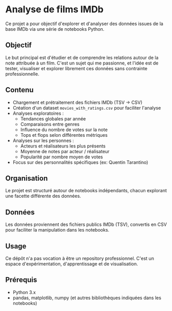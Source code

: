 # Analyse de films IMDb

Ce projet a pour objectif d'explorer et d'analyser des données issues de la base IMDb via une série de notebooks Python.

## Objectif
Le but principal est d'étudier et de comprendre les relations autour de la note attribuée à un film. C'est un sujet qui me passionne, et l'idée est de tester, visualiser et explorer librement ces données sans contrainte professionnelle.

## Contenu
- Chargement et prétraitement des fichiers IMDb (TSV -> CSV)
- Création d'un dataset `movies_with_ratings.csv` pour faciliter l'analyse
- Analyses exploratoires :
  - Tendances globales par année
  - Comparaisons entre genres
  - Influence du nombre de votes sur la note
  - Tops et flops selon différentes métriques
- Analyses sur les personnes :
  - Acteurs et réalisateurs les plus présents
  - Moyenne de notes par acteur / réalisateur
  - Popularité par nombre moyen de votes
- Focus sur des personnalités spécifiques (ex: Quentin Tarantino)

## Organisation
Le projet est structuré autour de notebooks indépendants, chacun explorant une facette différente des données.

## Données
Les données proviennent des fichiers publics IMDb (TSV), convertis en CSV pour faciliter la manipulation dans les notebooks.

## Usage
Ce dépôt n'a pas vocation à être un repository professionnel. C'est un espace d'expérimentation, d'apprentissage et de visualisation.

## Prérequis
- Python 3.x
- pandas, matplotlib, numpy (et autres bibliothèques indiquées dans les notebooks)

